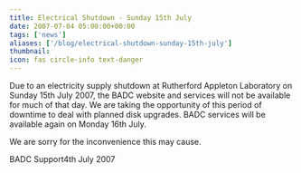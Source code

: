 ```yaml
---
title: Electrical Shutdown - Sunday 15th July
date: 2007-07-04 05:00:00+00:00
tags: ['news']
aliases: ['/blog/electrical-shutdown-sunday-15th-july']
thumbnail: 
icon: fas circle-info text-danger
---
```

 
 Due to an electricity supply shutdown at Rutherford Appleton Laboratory on Sunday 15th July 2007, the BADC website and services will not be available for much of that day. We are taking the opportunity of this period of downtime to deal with planned disk upgrades.
BADC services will be available again on Monday 16th July.

We are sorry for the inconvenience this may cause.

BADC Support4th July 2007

